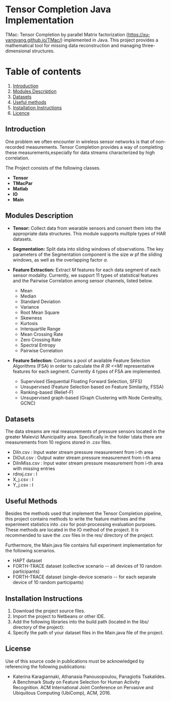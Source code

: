 # Tensor Completion Java Implementation
TMac: Tensor Completion by parallel Matrix factorization (https://xu-yangyang.github.io/TMac/)  implemented in Java.
This project provides a mathematical tool for missing data reconstruction and managing three-dimensional structures.

# Table of contents
1. [Introduction](#introduction)
2. [Modules Description](#modules)
3. [Datasets](#datasets)
4. [Useful methods](#useful)
5. [Installation Instructions](#execution)
6. [Licence](#licence)

## Introduction <a name="introduction"></a>
One problem we often encounter in wireless sensor networks is that of non-recorded measurements.
Tensor Completion provides a way of completing these measurements,especially for data streams characterized by high correlation.  

The Project consists of the following classes.

*  **Tensor**
*  **TMacPar**
*  **Matlab**
*  **IO**
*  **Main**

## Modules Description <a name="modules"></a>
* **Tensor:** Collect data from wearable sensors and convert them into the appropriate data structures. This module supports multiple types of HAR datasets.
* **Segmentation:** Split data into sliding windows of observations. The key parameters of the Segmentation component is the size _w_ pf the sliding windows, as well as the overlapping factor _a_.
* **Feature Extraction:** Extract _M_ features for each data segment of each sensor modality. Currently, we support 11 types of statistical features and the Pairwise Correlation among sensor channels, listed below. 
    *  Mean
    *  Median
    *  Standard Deviation
    *  Variance
    *  Root Mean Square
    *  Skewness
    *  Kurtosis
    *  Interquartile Range
    *  Mean Crossing Rate
    *  Zero Crossing Rate
    *  Spectral Entropy
    *  Pairwise Correlation
    
* **Feature Selection:** Contains a pool of available Feature Selection Algorithms (FSA) in order to calculate the 
_R (R <<M)_ representative features for each segment. Currently 4 types of FSA are implemented. 
    * Supervised (Sequential Floating Forward Selection, SFFS)
    * Unsupervised (Feature Selection based on Feature Similarity, FSSA)
    * Ranking-based (Relief-F) 
    * Unsupervised graph-based (Graph Clustering with Node Centrality, GCNC)

## Datasets <a name="datasets"></a>
The data streams are real measurements of pressure sensors located in the greater Malevizi Municipality area. 
Specifically in the folder \data there are measurements from 10 regions stored in .csv files.

* DiIn.csv 	: Input water stream pressure measurement from i-th area
* DiOut.csv : Output water stream pressure measurement from i-th area
* DiInMiss.csv : Input water stream pressure measurement from i-th area with missing entries
* rdnxj.csv : I
* X_j.csv : I
* Y_j.csv : I
## Useful Methods <a name="useful"></a>

Besides the methods used that implement the Tensor Completion pipeline, this project contains methods to write the feature matrixes and the experiment statistics into .csv for post-processing evaluation purposes.
These methods are located in the IO method of the project. It is recommended to save the .csv files in the res/ directory of the project.

Furthermore, the Main.java file contains full experiment implementation for the following scenarios.

* HAPT dataset
* FORTH-TRACE dataset (collective scenario -- all devices of 10 random participants)
* FORTH-TRACE dataset (single-device scenario -- for each separate device of 10 random participants) 

## Installation Instructions <a name="execution"></a>
1. Download the project source files.
2. Import the project to Netbeans or other IDE.
3. Add the following libraries into the build path (located in the libs/ directory of the project):
4. Specify the path of your dataset files in the Main.java file of the project.


## License <a name="licence"></a>
Use of this source code in publications must be acknowledged by referencing the following publications:

* Katerina Karagiannaki, Athanasia Panousopoulou, Panagiotis Tsakalides. A Benchmark Study on Feature Selection for Human Activity Recognition. ACM International Joint Conference on Pervasive and Ubiquitous Computing (UbiComp), ACM, 2016.